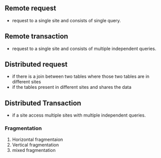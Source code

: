 ## Remote request
- request to a single site and consists of single query.

## Remote transaction 
- request to a single site and consists of multiple independent queries.

## Distributed request
- if there is a join between two tables where those two tables are in different sites
- if the tables present in different sites and shares the data

## Distributed Transaction
- if a site access multiple sites with multiple independent queries.

### Fragmentation
1. Horizontal fragmentaion
1. Vertical fragmentation
1. mixed fragmentation
